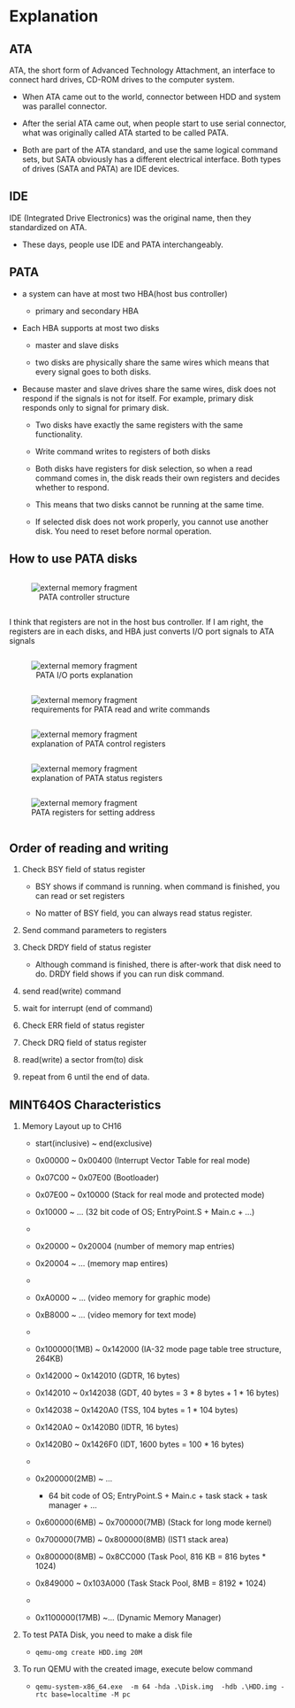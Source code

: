 # Explanation


## ATA

ATA, the short form of Advanced Technology Attachment, an interface to connect
hard drives, CD-ROM drives to the computer system. 

* When ATA came out to the world, connector between HDD and system was parallel
connector.

* After the serial ATA came out, when people start to use serial connector,
what was originally called ATA started to be called PATA. 

* Both are part of the ATA standard, and use the same logical command sets,
but SATA obviously has a different electrical interface. Both types of drives
(SATA and PATA) are IDE devices.


## IDE

IDE (Integrated Drive Electronics) was the original name, then they
standardized on ATA.

* These days, people use IDE and PATA interchangeably.


## PATA

* a system can have at most two HBA(host bus controller)

    * primary and secondary HBA

* Each HBA supports at most two disks

    * master and slave disks

    * two disks are physically share the same wires which means that every
    signal goes to both disks.

* Because master and slave drives share the same wires, disk does not respond
if the signals is not for itself. For example, primary disk responds only to 
signal for primary disk.

    * Two disks have exactly the same registers with the same functionality. 

    * Write command writes to registers of both disks

    * Both disks have registers for disk selection, so when a read command
    comes in, the disk reads their own registers and decides whether to
    respond.

    * This means that two disks cannot be running at the same time.

    * If selected disk does not work properly, you cannot use another disk.
    You need to reset before normal operation.

## How to use PATA disks

<div>
    <figure style='display: inline-block;'>
        <img
            src='./assets/pata-controller-IO-ports.PNG'
            alt='external memory fragment' />
        <figcaption style='text-align: center;'>
            PATA controller structure
        </figcaption>
    </figure>
</div>

I think that registers are not in the host bus controller. If I am right,
the registers are in each disks, and HBA just converts I/O port signals to
ATA signals

<div>
    <figure style='display: inline-block;'>
        <img
            src='./assets/PATA-controller-explanation.PNG'
            alt='external memory fragment' />
        <figcaption style='text-align: center;'>
            PATA I/O ports explanation 
        </figcaption>
    </figure>
</div>

<div>
    <figure style='display: inline-block;'>
        <img
            src='./assets/PATA-controller-explanation2.PNG'
            alt='external memory fragment' />
        <figcaption style='text-align: center;'>
            requirements for PATA read and write commands
        </figcaption>
    </figure>
</div>

<div>
    <figure style='display: inline-block;'>
        <img
            src='./assets/PATA-controller-control-register-explanation.PNG'
            alt='external memory fragment' />
        <figcaption style='text-align: center;'>
            explanation of PATA control registers 
        </figcaption>
    </figure>
</div>

<div>
    <figure style='display: inline-block;'>
        <img
            src='./assets/PATA-status-register-explanation.PNG'
            alt='external memory fragment' />
        <figcaption style='text-align: center;'>
            explanation of PATA status registers 
        </figcaption>
    </figure>
</div>

<div>
    <figure style='display: inline-block;'>
        <img
            src='./assets/pata-controller-registers.PNG'
            alt='external memory fragment' />
        <figcaption style='text-align: center;'>
            PATA registers for setting address 
        </figcaption>
    </figure>
</div>

## Order of reading and writing

1. Check BSY field of status register

    * BSY shows if command is running. when command is finished, you can read
    or set registers

    * No matter of BSY field, you can always read status register.

2. Send command parameters to registers

3. Check DRDY field of status register

    * Although command is finished, there is after-work that disk need to do.
    DRDY field shows if you can run disk command.

4. send read(write) command

5. wait for interrupt (end of command)

6. Check ERR field of status register

7. Check DRQ field of status register

8. read(write) a sector from(to) disk

9. repeat from 6 until the end of data.


## MINT64OS Characteristics

1. Memory Layout up to CH16

    * start(inclusive) ~ end(exclusive)
    * 0x00000  ~ 0x00400  (Interrupt Vector Table for real mode)
    * 0x07C00  ~ 0x07E00  (Bootloader)
    * 0x07E00  ~ 0x10000  (Stack for real mode and protected mode)
    * 0x10000  ~ ...  (32 bit code of OS; EntryPoint.S + Main.c + ...)
    *
    * 0x20000 ~ 0x20004 (number of memory map entries)
    * 0x20004 ~ ... (memory map entires)
    *
    * 0xA0000  ~ ...      (video memory for graphic mode)
    * 0xB8000  ~ ...      (video memory for text mode)
    *
    * 0x100000(1MB) ~ 0x142000 (IA-32 mode page table tree structure, 264KB)
    * 0x142000      ~ 0x142010 (GDTR, 16 bytes)
    * 0x142010      ~ 0x142038 (GDT, 40 bytes = 3 * 8 bytes + 1 * 16 bytes)
    * 0x142038      ~ 0x1420A0 (TSS, 104 bytes = 1 * 104 bytes)
    * 0x1420A0      ~ 0x1420B0 (IDTR, 16 bytes)
    * 0x1420B0      ~ 0x1426F0 (IDT, 1600 bytes = 100 * 16 bytes)
    *
    * 0x200000(2MB) ~ ... 
    
        * 64 bit code of OS; EntryPoint.S + Main.c + task stack + task
        manager + ...
    
    * 0x600000(6MB) ~ 0x700000(7MB) (Stack for long mode kernel)
    * 0x700000(7MB) ~ 0x800000(8MB) (IST1 stack area)
    * 0x800000(8MB) ~ 0x8CC000 (Task Pool, 816 KB = 816 bytes * 1024)
    * 0x849000      ~ 0x103A000 (Task Stack Pool, 8MB = 8192 * 1024)
    *
    * 0x1100000(17MB) ~... (Dynamic Memory Manager)

2. To test PATA Disk, you need to make a disk file

    * `qemu-omg create HDD.img 20M`

3. To run QEMU with the created image, execute below command

    * `qemu-system-x86_64.exe  -m 64 -hda .\Disk.img  -hdb .\HDD.img
    -rtc base=localtime -M pc`